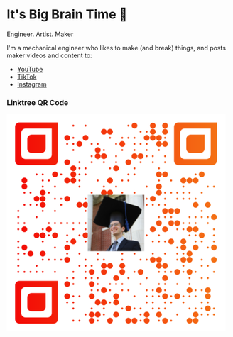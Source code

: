 # It's Big Brain Time 🥸
Engineer. Artist. Maker

I'm a mechanical engineer who likes to make (and break) things, and posts maker videos and content to:
- [YouTube](https://www.youtube.com/@makermandan)
- [TikTok](https://www.tiktok.com/@maker_man_dan)
- [Instagram](https://www.instagram.com/bekaibuilds/)

### Linktree QR Code
![linktree](images/linktree_qr.PNG)
